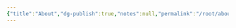 ```yaml
---
{"title":"About","dg-publish":true,"notes":null,"permalink":"/root/about/","dgPassFrontmatter":true,"created":"2025-04-16T14:16:42.951+08:00","updated":"2025-04-16T14:32:04.163+08:00"}
---
```



